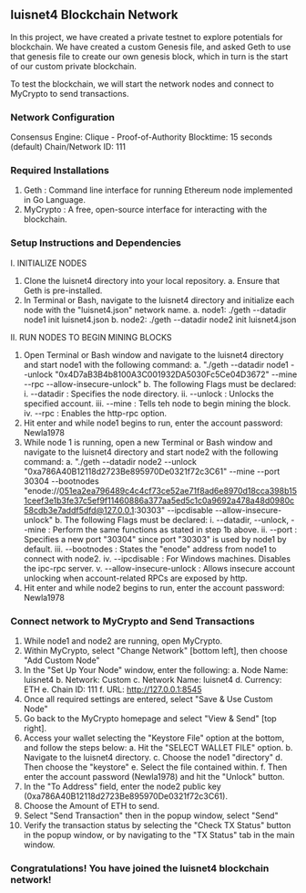 ## luisnet4 Blockchain Network 

In this project, we have created a private testnet to explore potentials for blockchain. We have created a custom Genesis file, and asked Geth to use that genesis file to create our own genesis block, which in turn is the start of our custom private blockchain. 

To test the blockchain, we will start the network nodes and connect to MyCrypto to send transactions.

### Network Configuration
Consensus Engine: Clique - Proof-of-Authority
Blocktime: 15 seconds (default)
Chain/Network ID: 111

### Required Installations
1. Geth : Command line interface for running Ethereum node implemented in Go Language.
2. MyCrypto : A free, open-source interface for interacting with the blockchain.

### Setup Instructions and Dependencies

I. INITIALIZE NODES
1. Clone the luisnet4 directory into your local repository.
    a. Ensure that Geth is pre-installed.
2. In Terminal or Bash, navigate to the luisnet4 directory and initialize each node with the "luisnet4.json" network name.
    a. node1: ./geth --datadir node1 init luisnet4.json
    b. node2: ./geth --datadir node2 init luisnet4.json

II. RUN NODES TO BEGIN MINING BLOCKS
1. Open Terminal or Bash window and navigate to the luisnet4 directory and start node1 with the following command:
    a. "./geth --datadir node1 --unlock "0x4D7aB3B4b8100A3C001932DA5030Fc5Ce04D3672" --mine --rpc --allow-insecure-unlock"
    b. The following Flags must be declared:
        i. --datadir : Specifies the node directory.
        ii. --unlock : Unlocks the specified account.
        iii. --mine : Tells teh node to begin mining the block.
        iv. --rpc : Enables the http-rpc option.
2. Hit enter and while node1 begins to run, enter the account password: Newla1978
3. While node 1 is running, open a new Terminal or Bash window and navigate to the luisnet4 directory and start node2 with the following command:
    a. "./geth --datadir node2 --unlock "0xa786A40B12118d2723Be895970De0321f72c3C61" --mine --port 30304 --bootnodes "enode://051ea2ea796489c4c4cf73ce52ae71f8ad6e8970d18cca398b151ceef3e1b3fe37c5ef9f11460886a377aa5ed5c1c0a9692a478a48d0980c58cdb3e7addf5dfd@127.0.0.1:30303" --ipcdisable --allow-insecure-unlock"
    b. The following Flags must be declared:
        i. --datadir, --unlock, --mine : Perform the same functions as stated in step 1b above. 
        ii. --port : Specifies a new port "30304" since port "30303" is used by node1 by default.
        iii. --bootnodes : States the "enode" address from node1 to connect with node2.
        iv. --ipcdisable : For Windows machines. Disables the ipc-rpc server.
        v. --allow-insecure-unlock : Allows insecure account unlocking when account-related RPCs are exposed by http.
4. Hit enter and while node2 begins to run, enter the account password: Newla1978

### Connect network to MyCrypto and Send Transactions

1. While node1 and node2 are running, open MyCrypto.
2. Within MyCrypto, select "Change Network" [bottom left], then choose "Add Custom Node"
3. In the "Set Up Your Node" window, enter the following:
    a. Node Name: luisnet4
    b. Network: Custom
    c. Network Name: luisnet4
    d. Currency: ETH
    e. Chain ID: 111
    f. URL: http://127.0.0.1:8545
4. Once all required settings are entered, select "Save & Use Custom Node"
5. Go back to the MyCrypto homepage and select "View & Send" [top right].
6. Access your wallet selecting the "Keystore File" option at the bottom, and follow the steps below:
    a. Hit the "SELECT WALLET FILE" option.
    b. Navigate to the luisnet4 directory.
    c. Choose the node1 "directory"
    d. Then choose the "keystore"
    e. Select the file contained within.
    f. Then enter the account password (Newla1978) and hit the "Unlock" button.
7. In the "To Address" field, enter the node2 public key (0xa786A40B12118d2723Be895970De0321f72c3C61).
8. Choose the Amount of ETH to send.
9. Select "Send Transaction" then in the popup window, select "Send"
10. Verify the transaction status by selecting the "Check TX Status" button in the popup window, or by navigating to the "TX Status" tab in the main window.

### Congratulations! You have joined the luisnet4 blockchain network!
